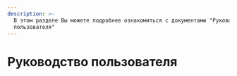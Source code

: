 ```yaml
---
description: >-
  В этом разделе Вы можете подробнее ознакомиться с документами "Руководство
  пользователя"
---
```


# Руководство пользователя

